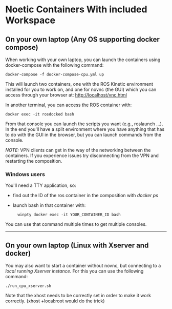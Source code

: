 # Noetic Containers With included Workspace

## On your own laptop (Any OS supporting docker compose)

When working with your own laptop, you can launch the containers using docker-compose with the following command:

    docker-compose -f docker-compose-cpu.yml up

This will launch two containers, one with the ROS Kinetic environment installed for you to work on, and one for novnc (the GUI) which you can access through your browser at: 
[http://localhost/vnc.html](http://localhost/vnc.html) 

In another terminal, you can access the ROS container with:

    docker exec -it rosdocked bash
  
From that console you can launch the scripts you want (e.g., roslaunch ...).
In the end you'll have a split environment where you have anything that has to do with the GUI in the browser, but you can launch commands from the console.

*NOTE:* VPN clients can  get in the way of the networking between the containers. If you experience issues try disconnecting from the VPN and restarting the composition.

### Windows users

You'll need a TTY application, so:
- find out the ID of the ros container in the composition with *docker ps*
- launch bash in that container with:

        winpty docker exec -it YOUR_CONTAINER_ID bash

You can use that command multiple times to get multiple consoles.

-------------
## On your own laptop (Linux with Xserver and docker)

You may also want to start a container without novnc, but connecting to a *local running Xserver instance*. For this you can use the following command:

    ./run_cpu_xserver.sh

Note that the xhost needs to be correctly set in order to make it work correctly. (xhost +local:root would do the trick)
